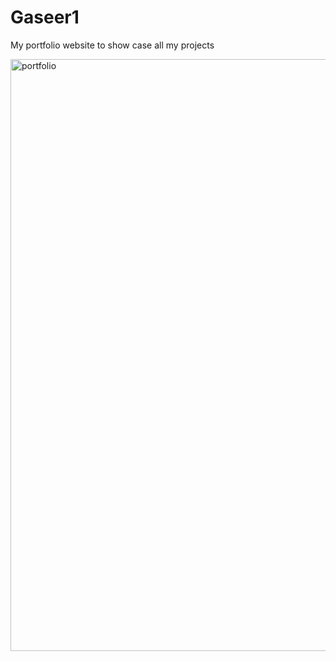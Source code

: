 # Gaseer1
My portfolio website to show case all my projects



<img width="947" alt="portfolio" src="https://user-images.githubusercontent.com/85013312/235451130-f06a977f-e542-4eb2-9282-cec4842efb30.png">
